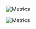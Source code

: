 <p> <img src="https://metrics.lecoq.io/Gopro336?template=classic&tweets=1&tweets.attachments=true&tweets.limit=2&tweets.user=andyysucks&config.timezone=Europe%2FParis" alt="Metrics" /> </p>


<p> <img src="https://metrics.lecoq.io/about/Gopro336 /> </p>
  
  ![Metrics](https://metrics.lecoq.io/Gopro336?template=classic&lines=1&people=1&repositories=1&achievements=1&languages=1&repositories=100&repositories.batch=100&repositories.forks=false&repositories.affiliations=owner&languages.limit=8&languages.sections=most-used&languages.colors=github&languages.threshold=0%25&languages.indepth=false&languages.analysis.timeout=15&languages.categories=markup%2C%20programming&languages.recent.categories=markup%2C%20programming&languages.recent.load=300&languages.recent.days=14&people.limit=24&people.size=28&people.types=followers%2C%20following&people.identicons=false&people.shuffle=false&achievements.threshold=C&achievements.secrets=true&achievements.display=detailed&achievements.limit=0&config.timezone=America%2FNew_York)
